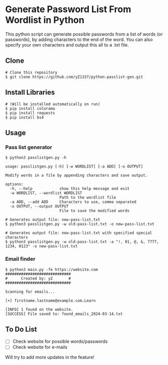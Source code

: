 # Generate Password List From Wordlist in Python

This python script can generate possible passwords from a list of words (or passwords), by adding characters to the end of the word. You can also specify your own characters and output this all to a .txt file.

## Clone

```
# Clone this repository
$ git clone https://github.com/yZ1337/python-passlist-gen.git
```

## Install Libraries

```
# (Will be installed automatically on run)
$ pip install colorama
$ pip install requests
$ pip install bs4
```

## Usage

### Pass list generator
```
$ python3 passlistgen.py -h

usage: passlistgen.py [-h] [-w WORDLIST] [-a ADD] [-o OUTPUT]

Modify words in a file by appending characters and save output.

options:
  -h, --help            show this help message and exit
  -w WORDLIST, --wordlist WORDLIST
                        Path to the wordlist file
  -a ADD, --add ADD     Characters to use, comma separated
  -o OUTPUT, --output OUTPUT
                        File to save the modified words
```

```
# Generates output file: new-pass-list.txt
$ python3 passlistgen.py -w old-pass-list.txt -o new-pass-list.txt
```

```
# Generates output file: new-pass-list.txt with specified special characters
$ python3 passlistgen.py -w old-pass-list.txt -a "!, 01, @, &, 7777, 1234, 0123" -o new-pass-list.txt
```

### Email finder
```
$ python3 main.py -fe https://website.com
#############################
#      Created by: yZ       #
#############################

Scanning for emails...

[+] firstname.lastname@example.com.Learn

[INFO] 1 found on the website.
[SUCCESS] File saved to: found_emails_2024-03-14.txt

```

## To Do List

- [ ]  Check website for possible words/passwords
- [ ]  Check website for e-mails

Will try to add more updates in the feature!
